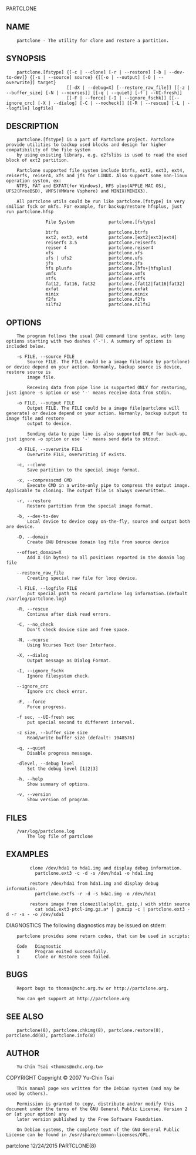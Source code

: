   PARTCLONE
 
## NAME
        partclone - The utility for clone and restore a partition.
 
## SYNOPSIS
        partclone.[fstype] {[-c | --clone] [-r | --restore] [-b | --dev-to-dev]} {[-s | --source] source} {[[-o | --output] [-O | --overwrite]] target}
                           [[-dX | --debug=X] [--restore_raw_file]] [[-z | --buffer_size] [-N | --ncurses]] [[-q | --quiet] [-f | --UI-fresh]]
                           [[-F | --force] [-I | --ignore_fschk]] [[--ignore_crc] [-X | --dialog] [-C | --nocheck]] [[-R | --rescue] [-L | --logfile] logfile]
 
## DESCRIPTION
        partclone.[fstype] is a part of Partclone project. Partclone provide utilities to backup used blocks and design for higher compatibility of the file system
        by using existing library, e.g. e2fslibs is used to read the used block of ext2 partition.
 
        Partclone supported file system include btrfs, ext2, ext3, ext4, reiserfs, reiser4, xfs and jfs for LINUX. Also support some non-linux operation system, ex:
        NTFS, FAT and EXFAT(for Windows), HFS plus(APPLE MAC OS), UFS2(FreeBSD), VMFS(VMWare Vsphere) and MINIX(MINIX3).
 
        All partclone utils could be run like partclone.[fstype] is very smiliar fsck or mkfs. For example, for backup/restore hfsplus, just run partclone.hfsp
 
                   File System             partclone.[fstype]
 
                   btrfs                   partclone.btrfs
                   ext2, ext3, ext4        partclone.[ext2|ext3|ext4]
                   reiserfs 3.5            partclone.reiserfs
                   reiser 4                partclone.reiser4
                   xfs                     partclone.xfs
                   ufs | ufs2              partclone.ufs
                   jfs                     partclone.jfs
                   hfs plusfs              partclone.[hfs+|hfsplus]
                   vmfs                    partclone.vmfs
                   ntfs                    partclone.ntfs
                   fat12, fat16, fat32     partclone.[fat12|fat16|fat32]
                   exfat                   partclone.exfat
                   minix                   partclone.minix
                   f2fs                    partclone.f2fs
                   nilfs2                  partclone.nilfs2
 
## OPTIONS
        The program follows the usual GNU command line syntax, with long options starting with two dashes (`-'). A summary of options is included below.
 
        -s FILE, --source FILE
            Source FILE. The FILE could be a image file(made by partclone) or device depend on your action. Normanly, backup source is device, restore source is
            image file.
 
            Receving data from pipe line is supported ONLY for restoring, just ignore -s option or use '-' means receive data from stdin.
 
        -o FILE, --output FILE
            Output FILE. The FILE could be a image file(partclone will generate) or device depend on your action. Normanly, backup output to image file and restore
            output to device.
 
            Sending data to pipe line is also supported ONLY for back-up, just ignore -o option or use '-' means send data to stdout.
 
        -O FILE, --overwrite FILE
            Overwrite FILE, overwriting if exists.
 
        -c, --clone
            Save partition to the special image format.
 
        -x, --compresscmd CMD
            Execute CMD in a write-only pipe to compress the output image. Applicable to cloning. The output file is always overwritten.
 
        -r, --restore
            Restore partition from the special image format.
 
        -b, --dev-to-dev
            Local device to device copy on-the-fly, source and output both are device.
 
        -D, --domain
            Create GNU Ddrescue domain log file from source device
 
        --offset_domain=X
            Add X (in bytes) to all positions reported in the domain log file
 
        --restore_raw_file
            Creating special raw file for loop device.
 
        -l FILE, --logfile FILE
            put special path to record partclone log information.(default /var/log/partclone.log)
 
        -R, --rescue
            Continue after disk read errors.
 
        -C, --no_check
            Don't check device size and free space.
 
        -N, --ncurse
            Using Ncurses Text User Interface.
 
        -X, --dialog
            Output message as Dialog Format.
 
        -I, --ignore_fschk
            Ignore filesystem check.
 
        --ignore_crc
            Ignore crc check error.
 
        -F, --force
            Force progress.
 
        -f sec, --UI-fresh sec
            put special second to different interval.
 
        -z size, --buffer_size size
            Read/write buffer size (default: 1048576)
 
        -q, --quiet
            Disable progress message.
 
        -dlevel, --debug level
            Set the debug level [1|2|3]
 
        -h, --help
            Show summary of options.
 
        -v, --version
            Show version of program.
 
## FILES
        /var/log/partclone.log
            The log file of partclone
 
## EXAMPLES
             clone /dev/hda1 to hda1.img and display debug information.
               partclone.ext3 -c -d -s /dev/hda1 -o hda1.img
 
             restore /dev/hda1 from hda1.img and display debug information.
               partclone.extfs -r -d -s hda1.img -o /dev/hda1
 
             restore image from clonezilla(split, gzip,) with stdin source
               cat sda1.ext3-ptcl-img.gz.a* | gunzip -c | partclone.ext3 -d -r -s - -o /dev/sda1
 
 DIAGNOSTICS
        The following diagnostics may be issued on stderr:
 
        partclone provides some return codes, that can be used in scripts:
 
        Code   Diagnostic
        0      Program exited successfully.
        1      Clone or Restore seem failed.
 
## BUGS
        Report bugs to thomas@nchc.org.tw or http://partclone.org.
 
        You can get support at http://partclone.org
 
## SEE ALSO
        partclone(8), partclone.chkimg(8), partclone.restore(8), partclone.dd(8), partclone.info(8)
 
## AUTHOR
        Yu-Chin Tsai <thomas@nchc.org.tw>
 
 COPYRIGHT
        Copyright © 2007 Yu-Chin Tsai
 
        This manual page was written for the Debian system (and may be used by others).
 
        Permission is granted to copy, distribute and/or modify this document under the terms of the GNU General Public License, Version 2 or (at your option) any
        later version published by the Free Software Foundation.
 
        On Debian systems, the complete text of the GNU General Public License can be found in /usr/share/common-licenses/GPL.
 
 partclone                                                                    12/24/2015                                                                 PARTCLONE(8)
